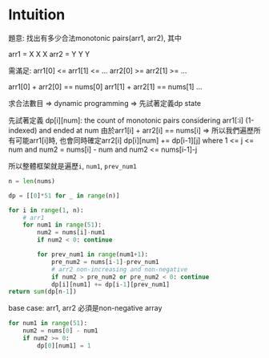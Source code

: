 # Intuition

題意: 找出有多少合法monotonic pairs(arr1, arr2), 其中

arr1 = X X X
arr2 = Y Y Y

需滿足:
arr1[0] <= arr1[1] <= ...
arr2[0] >= arr2[1] >= ...

arr1[0] + arr2[0] == nums[0]
arr1[1] + arr2[1] == nums[1]
...

求合法數目 => dynamic programming => 先試著定義dp state

先試著定義 dp[i][num]: the count of monotonic pairs considering arr1[:i] (1-indexed) and ended at num
由於arr1[i] + arr2[i] == nums[i] => 所以我們遍歷所有可能arr1[i]時, 也會同時確定arr2[i]
dp[i][num] += dp[i-1][j] where 1 <= j <= num and num2 = nums[i] - num and num2 <= nums[i-1]-j

所以整體框架就是遍歷`i`, `num1`, `prev_num1`

```py
n = len(nums)

dp = [[0]*51 for _ in range(n)]

for i in range(1, n):
    # arr1
    for num1 in range(51):
        num2 = nums[i]-num1
        if num2 < 0: continue

        for prev_num1 in range(num1+1):
            pre_num2 = nums[i-1]-prev_num1
            # arr2 non-increasing and non-negative
            if num2 > pre_num2 or pre_num2 < 0: continue
            dp[i][num1] += dp[i-1][prev_num1]
return sum(dp[n-1])
```

base case: arr1, arr2 必須是non-negative array

```py
for num1 in range(51):
    num2 = nums[0] - num1
    if num2 >= 0:
        dp[0][num1] = 1
```